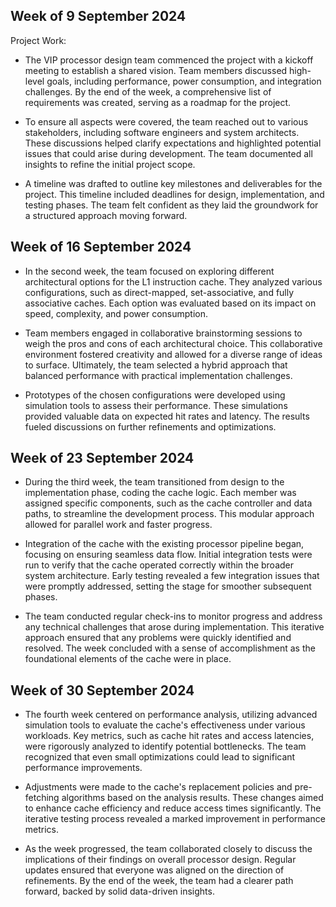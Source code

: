 ## Week of 9 September 2024

Project Work:
  * The VIP processor design team commenced the project with a kickoff meeting to establish a shared vision. Team members discussed high-level goals, including performance, power consumption, and integration challenges. By the end of the week, a comprehensive list of requirements was created, serving as a roadmap for the project.

  * To ensure all aspects were covered, the team reached out to various stakeholders, including software engineers and system architects. These discussions helped clarify expectations and highlighted potential issues that could arise during development. The team documented all insights to refine the initial project scope.

  *  A timeline was drafted to outline key milestones and deliverables for the project. This timeline included deadlines for design, implementation, and testing phases. The team felt confident as they laid the groundwork for a structured approach moving forward.


## Week of 16 September 2024
 * In the second week, the team focused on exploring different architectural options for the L1 instruction cache. They analyzed various configurations, such as direct-mapped, set-associative, and fully associative caches. Each option was evaluated based on its impact on speed, complexity, and power consumption.

 * Team members engaged in collaborative brainstorming sessions to weigh the pros and cons of each architectural choice. This collaborative environment fostered creativity and allowed for a diverse range of ideas to surface. Ultimately, the team selected a hybrid approach that balanced performance with practical implementation challenges.

 * Prototypes of the chosen configurations were developed using simulation tools to assess their performance. These simulations provided valuable data on expected hit rates and latency. The results fueled discussions on further refinements and optimizations.


## Week of 23 September 2024

 * During the third week, the team transitioned from design to the implementation phase, coding the cache logic. Each member was assigned specific components, such as the cache controller and data paths, to streamline the development process. This modular approach allowed for parallel work and faster progress.

 * Integration of the cache with the existing processor pipeline began, focusing on ensuring seamless data flow. Initial integration tests were run to verify that the cache operated correctly within the broader system architecture. Early testing revealed a few integration issues that were promptly addressed, setting the stage for smoother subsequent phases.

 * The team conducted regular check-ins to monitor progress and address any technical challenges that arose during implementation. This iterative approach ensured that any problems were quickly identified and resolved. The week concluded with a sense of accomplishment as the foundational elements of the cache were in place.

## Week of 30 September 2024

 * The fourth week centered on performance analysis, utilizing advanced simulation tools to evaluate the cache's effectiveness under various workloads. Key metrics, such as cache hit rates and access latencies, were rigorously analyzed to identify potential bottlenecks. The team recognized that even small optimizations could lead to significant performance improvements.

 * Adjustments were made to the cache's replacement policies and pre-fetching algorithms based on the analysis results. These changes aimed to enhance cache efficiency and reduce access times significantly. The iterative testing process revealed a marked improvement in performance metrics.

 * As the week progressed, the team collaborated closely to discuss the implications of their findings on overall processor design. Regular updates ensured that everyone was aligned on the direction of refinements. By the end of the week, the team had a clearer path forward, backed by solid data-driven insights.
